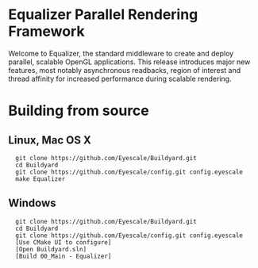 # Equalizer Parallel Rendering Framework

Welcome to Equalizer, the standard middleware to create and deploy
parallel, scalable OpenGL applications. This release introduces major
new features, most notably asynchronous readbacks, region of interest
and thread affinity for increased performance during scalable rendering.

# Building from source
## Linux, Mac OS X

```
  git clone https://github.com/Eyescale/Buildyard.git
  cd Buildyard
  git clone https://github.com/Eyescale/config.git config.eyescale
  make Equalizer
```

## Windows
```
  git clone https://github.com/Eyescale/Buildyard.git
  cd Buildyard
  git clone https://github.com/Eyescale/config.git config.eyescale
  [Use CMake UI to configure]
  [Open Buildyard.sln]
  [Build 00_Main - Equalizer]
```
